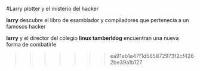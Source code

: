 #Larry plotter y el misterio del hacker

**larry** descubre el libro de esamblador y compiladores que pertenecia a un famosos hacker

**larry** y el director del colegio **linux tamberldog** encuentran una nueva forma de combatirle
>>>>>>> ea91eb1a47f1d565872973f2cf4262be39a1b127
